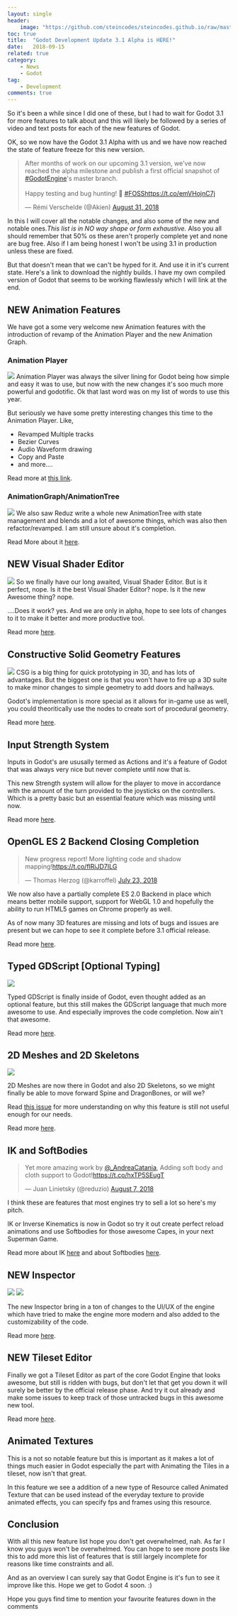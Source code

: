 ```yaml
---
layout: single
header:
    image: "https://github.com/steincodes/steincodes.github.io/raw/master/images/godot_31_alpha_v2.png"
toc: true
title:  "Godot Development Update 3.1 Alpha is HERE!"
date:   2018-09-15 
related: true
category: 
    - News
    - Godot
tag:
    - Development
comments: true
---
```


So it's been a while since I did one of these, but I had to wait for Godot 3.1 for more features to talk about and this will likely be followed by a series of video and text posts for each of the new features of Godot. 

OK, so we now have the Godot 3.1 Alpha with us and we have now reached the state of feature freeze for this new version.
<blockquote class="twitter-tweet" data-lang="en"><p lang="en" dir="ltr">After months of work on our upcoming 3.1 version, we&#39;ve now reached the alpha milestone and publish a first official snapshot of <a href="https://twitter.com/hashtag/GodotEngine?src=hash&amp;ref_src=twsrc%5Etfw">#GodotEngine</a>&#39;s master branch.<br><br>Happy testing and bug hunting! 🐞 <a href="https://twitter.com/hashtag/FOSS?src=hash&amp;ref_src=twsrc%5Etfw">#FOSS</a><a href="https://t.co/emVHojnC7j">https://t.co/emVHojnC7j</a></p>&mdash; Rémi Verschelde (@Akien) <a href="https://twitter.com/Akien/status/1035427197702610944?ref_src=twsrc%5Etfw">August 31, 2018</a></blockquote>
<script async src="https://platform.twitter.com/widgets.js" charset="utf-8"></script>


In this I will cover all the notable changes, and also some of the new and notable ones.*This list is in NO way shape or form exhaustive.*
Also you all should remember that 50% os these aren't properly complete yet and none are bug free. Also if I am being honest I won't be using 3.1 in production unless these are fixed.

But that doesn't mean that we can't be hyped for it. And use it in it's current state.
Here's a link to download the nightly builds. 
I have my own compiled version of Godot that seems to be working flawlessly which I will link at the end.

## NEW Animation Features

We have got a some very welcome new Animation features with the introduction of revamp of the Animation Player and the new Animation Graph.

### Animation Player
![](https://godotengine.org/storage/app/uploads/public/5b1/962/d39/5b1962d39ad28606691486.png)
Animation Player was always the silver lining for Godot being how simple and easy it was to use, but now with the new changes it's soo much more powerful and godotific.
Ok that last word was on my list of words to use this year.

But seriously we have some pretty interesting changes this time to the Animation Player. Like,
- Revamped Multiple tracks
- Bezier Curves
- Audio Waveform drawing
- Copy and Paste
- and more....

Read more at [this link](https://godotengine.org/article/godot-gets-brand-new-animation-editor-cinematic-support).

### AnimationGraph/AnimationTree
![](https://godotengine.org/storage/app/uploads/public/5b3/2c4/a01/5b32c4a01b3dc233539052.gif)
We also saw Reduz write a whole new AnimationTree with state management and blends and a lot of awesome things, which was also then refactor/revamped. I am still unsure about it's completion.

Read More about it [here](https://godotengine.org/article/godot-gets-new-animation-tree-state-machine).

## NEW Visual Shader Editor
![](https://godotengine.org/storage/app/uploads/public/5b4/a6c/003/5b4a6c0038ced706516053.gif)
So we finally have our long awaited, Visual Shader Editor. But is it perfect, nope. Is it the best Visual Shader Editor? nope. Is it the new Awesome thing? nope.

....Does it work? yes. And we are only in alpha, hope to see lots of changes to it to make it better and more productive tool.

Read more [here](https://godotengine.org/article/visual-shader-editor-back).

## Constructive Solid Geometry Features
![](https://godotengine.org/storage/app/media/csg/csg7.gif)
CSG is a big thing for quick prototyping in 3D, and has lots of advantages. But the biggest one is that you won't have to fire up a 3D suite to make minor changes to simple geometry to add doors and hallways.

Godot's implementation is more special as it allows for in-game use as well, you could theoritically use the nodes to create sort of procedural geometry.

Read more [here](https://godotengine.org/article/godot-gets-csg-support).

## Input Strength System
Inputs in Godot's are ususally termed as Actions and it's a feature of Godot that was always very nice but never complete until now that is.

This new Strength system will allow for the player to move in accordance with the amount of the turn provided to the joysticks on the controllers. Which is a pretty basic but an essential feature which was missing until now.

Read more [here](https://godotengine.org/article/handling-axis-godot).

## OpenGL ES 2 Backend Closing Completion
<blockquote class="twitter-tweet" data-lang="en"><p lang="en" dir="ltr">New progress report! More lighting code and shadow mapping!<a href="https://t.co/flRiJD7ILG">https://t.co/flRiJD7ILG</a></p>&mdash; Thomas Herzog (@karroffel) <a href="https://twitter.com/karroffel/status/1021324392352108545?ref_src=twsrc%5Etfw">July 23, 2018</a></blockquote>

We now also have a partially complete ES 2.0 Backend in place which means better mobile support, support for WebGL 1.0 and hopefully the ability to run HTML5 games on Chrome properly as well.

As of now many 3D features are missing and lots of bugs and issues are present but we can hope to see it complete before 3.1 official release.

Read more [here](https://godotengine.org/article/gles2-and-gdnative-progress-report-7).

## Typed GDScript [Optional Typing]
![](https://godotengine.org/storage/app/uploads/public/5b1/f4f/b2f/5b1f4fb2f023a968578982.png)

Typed GDScript is finally inside of Godot, even thought added as an optional feature, but this still makes the GDScript language that much more awesome to use. And especially improves the code completion. Now ain't that awesome.

Read more [here](https://godotengine.org/article/optional-typing-gdscript).

## 2D Meshes and 2D Skeletons
![](https://godotengine.org/storage/app/media/skeleton2d/bonetut19.gif)

2D Meshes are now there in Godot and also 2D Skeletons, so we might finally be able to move forward Spine and DragonBones, or will we?

Read [this issue](https://github.com/godotengine/godot/issues/20601) for more understanding on why this feature is still not useful enough for our needs.

Read more [here](https://godotengine.org/article/godot-gets-2d-skeletal-deform).

## IK and SoftBodies
<blockquote class="twitter-tweet" data-lang="en"><p lang="en" dir="ltr">Yet more amazing work by <a href="https://twitter.com/_AndreaCatania?ref_src=twsrc%5Etfw">@_AndreaCatania</a>, Adding soft body and cloth support to Godot!<a href="https://t.co/hxTP5SEugT">https://t.co/hxTP5SEugT</a></p>&mdash; Juan Linietsky (@reduzio) <a href="https://twitter.com/reduzio/status/1026893544068403200?ref_src=twsrc%5Etfw">August 7, 2018</a></blockquote>

I think these are features that most engines try to sell a lot so here's my pitch.

IK or Inverse Kinematics is now in Godot so try it out create perfect reload animations and use Softbodies for those awesome Capes, in your next Superman Game.

Read more about IK [here](https://godotengine.org/article/skeleton-inverse-kinematic) and about Softbodies [here](https://godotengine.org/article/soft-body).

## NEW Inspector
![](https://godotengine.org/storage/app/media/inspector/inspector3.png)
![](https://godotengine.org/storage/app/media/inspector/inspector4.png)

The new Inspector bring in a ton of changes to the UI/UX of the engine which have tried to make the engine more modern and also added to the customizability of the code.

Read more [here](https://godotengine.org/article/godot-gets-new-inspector).

## NEW Tileset Editor
Finally we got a Tileset Editor as part of the core Godot Engine that looks awesome, but still is ridden with bugs, but don't let that get you down it will surely be better by the official release phase. And try it out already and make some issues to keep track of those untracked bugs in this awesome new tool.

Read more [here](https://github.com/godotengine/godot/pull/20585).

## Animated Textures
This is a not so notable feature but this is important as it makes a lot of things much easier in Godot especially the part with Animating the Tiles in a tileset, now isn't that great.

In this feature we see a addition of a new type of Resource called Animated Texture that can be used instead of the everyday texture to provide animated effects, you can specify fps and frames using this resource.


## Conclusion

With all this new feature list hope you don't get overwhelmed, nah. As far I know you guys won't be overwhelmed.
You can hope to see more posts like this to add more this list of features that is still largely incomplete for reasons like time constraints and all.

And as an overview I can surely say that Godot Engine is it's fun to see it improve like this. Hope we get to Godot 4 soon. :)

Hope you guys find time to mention your favourite features down in the comments